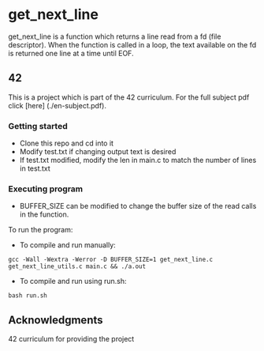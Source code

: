 # get_next_line

get_next_line is a function which returns a line read from a fd (file descriptor).
When the function is called in a loop, the text available on the fd is returned one line at a time until EOF.

## 42

This is a project which is part of the 42 curriculum. For the full subject pdf click [here] (./en-subject.pdf).

### Getting started

* Clone this repo and cd into it
* Modify test.txt if changing output text is desired
* If test.txt modified, modify the len in main.c to match the number of lines in test.txt 

### Executing program

* BUFFER_SIZE can be modified to change the buffer size of the read calls in the function. 

To run the program:
* To compile and run manually:

```
gcc -Wall -Wextra -Werror -D BUFFER_SIZE=1 get_next_line.c get_next_line_utils.c main.c && ./a.out
```

* To compile and run using run.sh:
```
bash run.sh
```

## Acknowledgments

42 curriculum for providing the project
